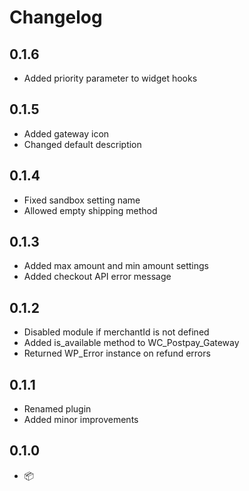 # Changelog

## 0.1.6

* Added priority parameter to widget hooks

## 0.1.5

* Added gateway icon
* Changed default description

## 0.1.4

* Fixed sandbox setting name
* Allowed empty shipping method

## 0.1.3

* Added max amount and min amount settings
* Added checkout API error message

## 0.1.2

* Disabled module if merchantId is not defined
* Added is_available method to WC_Postpay_Gateway
* Returned WP_Error instance on refund errors

## 0.1.1

* Renamed plugin
* Added minor improvements

## 0.1.0

* 📦
